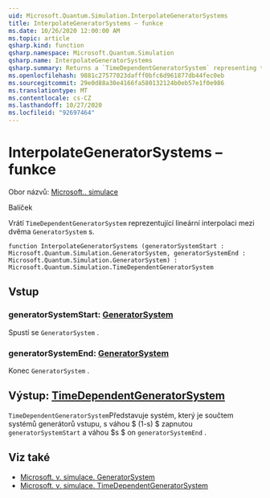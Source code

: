 ```yaml
---
uid: Microsoft.Quantum.Simulation.InterpolateGeneratorSystems
title: InterpolateGeneratorSystems – funkce
ms.date: 10/26/2020 12:00:00 AM
ms.topic: article
qsharp.kind: function
qsharp.namespace: Microsoft.Quantum.Simulation
qsharp.name: InterpolateGeneratorSystems
qsharp.summary: Returns a `TimeDependentGeneratorSystem` representing the linear interpolation between two `GeneratorSystem`s.
ms.openlocfilehash: 9881c27577023dafff0bfc6d961877db44fec0eb
ms.sourcegitcommit: 29e0d88a30e4166fa580132124b0eb57e1f0e986
ms.translationtype: MT
ms.contentlocale: cs-CZ
ms.lasthandoff: 10/27/2020
ms.locfileid: "92697464"
---
```

# <a name="interpolategeneratorsystems-function"></a>InterpolateGeneratorSystems – funkce

Obor názvů: [Microsoft.. simulace](xref:Microsoft.Quantum.Simulation)

Balíček [](https://nuget.org/packages/)


Vrátí `TimeDependentGeneratorSystem` reprezentující lineární interpolaci mezi dvěma `GeneratorSystem` s.

```qsharp
function InterpolateGeneratorSystems (generatorSystemStart : Microsoft.Quantum.Simulation.GeneratorSystem, generatorSystemEnd : Microsoft.Quantum.Simulation.GeneratorSystem) : Microsoft.Quantum.Simulation.TimeDependentGeneratorSystem
```


## <a name="input"></a>Vstup

### <a name="generatorsystemstart--generatorsystem"></a>generatorSystemStart: [GeneratorSystem](xref:Microsoft.Quantum.Simulation.GeneratorSystem)

Spustí se `GeneratorSystem` .


### <a name="generatorsystemend--generatorsystem"></a>generatorSystemEnd: [GeneratorSystem](xref:Microsoft.Quantum.Simulation.GeneratorSystem)

Konec `GeneratorSystem` .



## <a name="output--timedependentgeneratorsystem"></a>Výstup: [TimeDependentGeneratorSystem](xref:Microsoft.Quantum.Simulation.TimeDependentGeneratorSystem)

`TimeDependentGeneratorSystem`Představuje systém, který je součtem systémů generátorů vstupu, s váhou $ (1-s) $ zapnutou `generatorSystemStart` a váhou $s $ on `generatorSystemEnd` .

## <a name="see-also"></a>Viz také

- [Microsoft. v. simulace. GeneratorSystem](xref:Microsoft.Quantum.Simulation.GeneratorSystem)
- [Microsoft. v. simulace. TimeDependentGeneratorSystem](xref:Microsoft.Quantum.Simulation.TimeDependentGeneratorSystem)